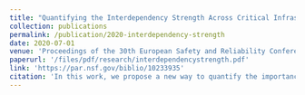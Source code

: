 ```yaml
---
title: "Quantifying the Interdependency Strength Across Critical Infrastructure Systems Using A Dynamic Network Flow Redistribution Model"
collection: publications
permalink: /publication/2020-interdependency-strength
date: 2020-07-01
venue: 'Proceedings of the 30th European Safety and Reliability Conference and 15th Probabilistic Safety Assessment and Management Conference.'
paperurl: '/files/pdf/research/interdependencystrength.pdf'
link: 'https://par.nsf.gov/biblio/10233935'
citation: 'In this work, we propose a new way to quantify the importance of the interdependency strength via measuring the vulnerability of infrastructure networks with and without interdependent links'
---
```

